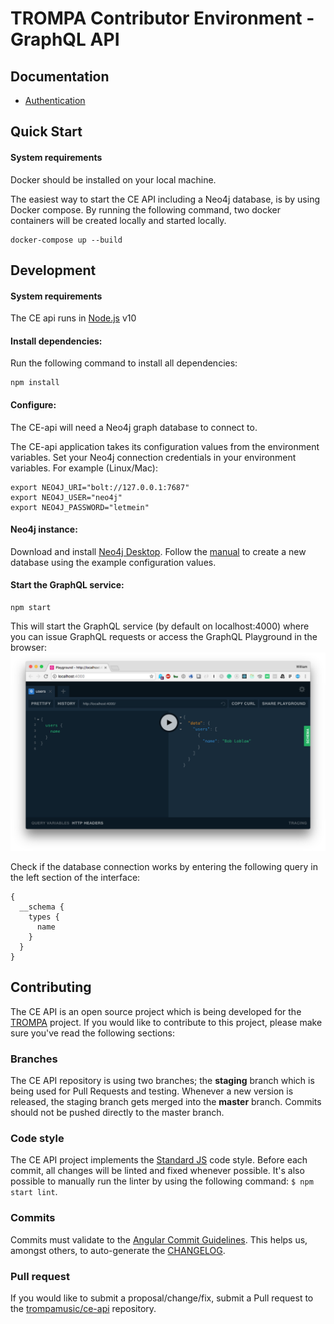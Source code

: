 # TROMPA Contributor Environment - GraphQL API

## Documentation

- [Authentication](docs/authentication.md)

## Quick Start

#### System requirements

Docker should be installed on your local machine.

The easiest way to start the CE API including a Neo4j database, is by using Docker compose. By running the following command, two docker containers will be created locally and started locally.

```
docker-compose up --build
```

## Development

#### System requirements

The CE api runs in [Node.js](https://nodejs.org/en/) v10

#### Install dependencies:

Run the following command to install all dependencies:

```
npm install
```

#### Configure:

The CE-api will need a Neo4j graph database to connect to.

The CE-api application takes its configuration values from the environment variables.
Set your Neo4j connection credentials in your environment variables. For example (Linux/Mac):

```
export NEO4J_URI="bolt://127.0.0.1:7687"
export NEO4J_USER="neo4j"
export NEO4J_PASSWORD="letmein"
```

#### Neo4j instance:

Download and install [Neo4j Desktop](https://neo4j.com/download/). Follow the [manual](https://neo4j.com/developer/neo4j-desktop/#_installing_and_starting_neo4j_desktop) to create a new database using the example configuration values.

#### Start the GraphQL service:

```
npm start
```

This will start the GraphQL service (by default on localhost:4000) where you can issue GraphQL requests or access the GraphQL Playground in the browser:
![GraphQL Playground](img/graphql-playground.png)

Check if the database connection works by entering the following query in the left section of the interface:

```
{
  __schema {
    types {
      name
    }
  }
}
```

## Contributing

The CE API is an open source project which is being developed for the [TROMPA](https://trompamusic.eu/) project. If you would like to contribute to this project, please make sure you've read the following sections:

### Branches

The CE API repository is using two branches; the **staging** branch which is being used for Pull Requests and testing. Whenever a new version is released, the staging branch gets merged into the **master** branch. Commits should not be pushed directly to the master branch.

### Code style

The CE API project implements the [Standard JS](https://standardjs.com/) code style. Before each commit, all changes will be linted and fixed whenever possible. It's also possible to manually run the linter by using the following command: `$ npm start lint`.

### Commits

Commits must validate to the [Angular Commit Guidelines](https://github.com/angular/angular/blob/22b96b9/CONTRIBUTING.md#-commit-message-guidelines). This helps us, amongst others, to auto-generate the [CHANGELOG](CHANGELOG.md).   

### Pull request

If you would like to submit a proposal/change/fix, submit a Pull request to the [trompamusic/ce-api](https://github.com/trompamusic/ce-api) repository.
